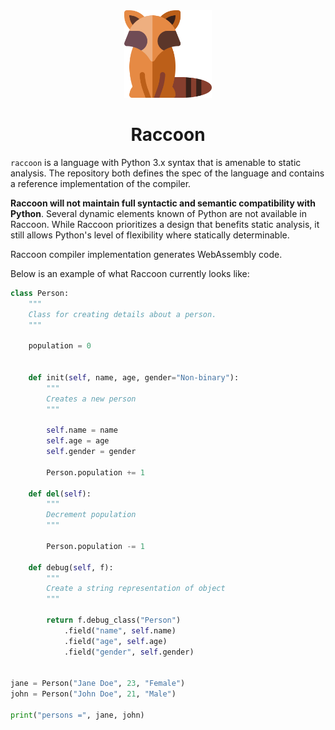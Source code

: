 <div align="center">
    <a href="#" target="_blank">
        <img src="https://raw.githubusercontent.com/raccoon-lang/raccoon/master/raccoon.svg" alt="Raccoon Logo" width="140" height="140"></img>
    </a>
</div>

<h1 align="center">Raccoon</h1>

`raccoon` is a language with Python 3.x syntax that is amenable to static analysis. The repository both defines the spec of the language and contains a reference implementation of the compiler.

**Raccoon will not maintain full syntactic and semantic compatibility with Python**. Several dynamic elements known of Python are not available in Raccoon. While Raccoon prioritizes a design that benefits static analysis, it still allows Python's level of flexibility where statically determinable.

Raccoon compiler implementation generates WebAssembly code.

Below is an example of what Raccoon currently looks like:

```py
class Person:
    """
    Class for creating details about a person.
    """

    population = 0
    

    def init(self, name, age, gender="Non-binary"):
        """
        Creates a new person
        """

        self.name = name
        self.age = age
        self.gender = gender

        Person.population += 1

    def del(self):
        """
        Decrement population
        """

        Person.population -= 1

    def debug(self, f):
        """
        Create a string representation of object
        """

        return f.debug_class("Person")
            .field("name", self.name)
            .field("age", self.age)
            .field("gender", self.gender)


jane = Person("Jane Doe", 23, "Female")
john = Person("John Doe", 21, "Male")

print("persons =", jane, john)
```

